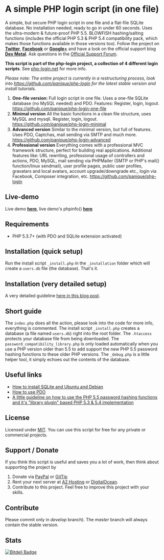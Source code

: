 # A simple PHP login script (in one file)

A simple, but secure PHP login script in one file and a flat-file SQLite database.
No installation needed, ready to go in under 60 seconds. Uses the ultra-modern & future-proof PHP 5.5.
BLOWFISH hashing/salting functions (includes the official PHP 5.3 & PHP 5.4 compatibility pack, which makes those
functions available in those versions too). Follow the project on **[Twitter](https://twitter.com/simplephplogin)**,
**[Facebook](https://www.facebook.com/pages/PHP-Login-Script/461306677235868)** or
**[Google+](https://plus.google.com/104110071861201951660)** and have a look on the official support blog
**[Dev Metal](http://www.dev-metal.com)**. Ask questions in the [Official Support Forum](http://109.75.177.79/forum/).

**This script is part of the php-login project, a collection of 4 different login scripts**.
See [php-login.net](http://www.php-login.net) for more info.

*Please note: The entire project is currently in a restructuring process, look into https://github.com/panique/php-login for the latest stable version and install tutorials.*

1. **One-file version:** Full login script in one file. Uses a one-file SQLite database (no MySQL needed) and PDO.
   Features: Register, login, logout.
   https://github.com/panique/php-login-one-file
2. **Minimal version** All the basic functions in a clean file structure, uses MySQL and mysqli.
   Register, login, logout.
   https://github.com/panique/php-login-minimal
3. **Advanced version** Similar to the minimal version, but full of features.
   Uses PDO, Captchas, mail sending via SMTP and much more.
   https://github.com/panique/php-login-advanced
3. **Professional version** Everything comes with a professional MVC framework structure, perfect for building
   real applications. Additional features like: URL rewriting, professional usage of controllers and actions, PDO, MySQL,
   mail sending via PHPMailer (SMTP or PHP's mail() function/linux sendmail), user profile pages, public user profiles,
   gravatars and local avatars, account upgrade/downgrade etc., login via Facebook, Composer integration, etc.
   https://github.com/panique/php-login

## Live-demo

Live demo **[here](http://php-login.net/demo1.html)**, live demo's phpinfo() **[here](http://109.75.177.79:80/)**

## Requirements

- PHP 5.3.7+ (with PDO and SQLite extension activated)

## Installation (quick setup)

Run the install script `_install.php` in the `_installation` folder which will create a `users.db` file (the database).
That's it.

## Installation (very detailed setup)

A very detailed guideline [here in this blog post](http://www.dev-metal.com/how-to-install-php-login-nets-0-one-file-login-script-on-ubuntu/).

## Short guide

The `index.php` does all the action, please look into the code for more info, everything is commented. The install script
`_install.php` creates a database (a file named `users.db`) right into the root folder. The `.htaccess` protects your
database file from being downloaded. The `password_compatibility_library.php` is only loaded automatically when you
use a PHP version older than 5.5 to add support the new PHP 5.5 password hashing functions to these older PHP versions.
The `_debug.php` is a little helper tool, it simply echoes out the contents of the database.

## Useful links

- [How to install SQLite and Ubuntu and Debian](http://www.dev-metal.com/how-to-install-sqlite-driver-for-php-in-ubuntu-debian/)
- [How to use PDO](http://wiki.hashphp.org/PDO_Tutorial_for_MySQL_Developers)
- [A little guideline on how to use the PHP 5.5 password hashing functions and it's "library plugin" based PHP 5.3 & 5.4 implementation](http://www.dev-metal.com/use-php-5-5-password-hashing-functions/)

## License

Licensed under [MIT](http://www.opensource.org/licenses/mit-license.php). You can use this script for free for any
private or commercial projects.

## Support / Donate

If you think this script is useful and saves you a lot of work, then think about supporting the project by

1. Donate via [PayPal](https://www.paypal.com/cgi-bin/webscr?cmd=_s-xclick&hosted_button_id=P5YLUK4MW3LDG)
   or [GitTip](https://www.gittip.com/Panique/)
2. Rent your next server at [A2 Hosting](http://www.a2hosting.com/4471.html) or [DigitalOcean](https://www.digitalocean.com/?refcode=40d978532a20).
3. Contribute to this project. Feel free to improve this project with your skills.

## Contribute

Please commit only in *develop* branch). The *master* branch will always contain the stable version.

## Stats

[![Bitdeli Badge](https://d2weczhvl823v0.cloudfront.net/panique/php-login-one-file/trend.png)](https://bitdeli.com/free "Bitdeli Badge")

